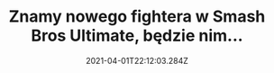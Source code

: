 ---
title: Znamy nowego fightera w Smash Bros Ultimate, będzie nim...
date: "2021-04-01T22:12:03.284Z"
description: "ZNANY POLSKI YOUTUBER 😮"
---